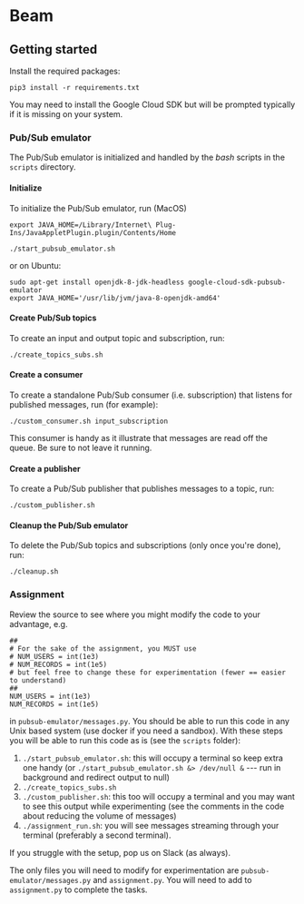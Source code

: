 # Beam


## Getting started

Install the required packages:
```
pip3 install -r requirements.txt
```
You may need to install the Google Cloud SDK but will be prompted typically if it is missing on your system.

### Pub/Sub emulator
The Pub/Sub emulator is initialized and handled by the _bash_ scripts in the `scripts` directory.

#### Initialize
To initialize the Pub/Sub emulator, run (MacOS)
```
export JAVA_HOME=/Library/Internet\ Plug-Ins/JavaAppletPlugin.plugin/Contents/Home

./start_pubsub_emulator.sh
```

or on Ubuntu:
```
sudo apt-get install openjdk-8-jdk-headless google-cloud-sdk-pubsub-emulator
export JAVA_HOME='/usr/lib/jvm/java-8-openjdk-amd64'
```

#### Create Pub/Sub topics
To create an input and output topic and subscription, run:

```
./create_topics_subs.sh
```

#### Create a consumer

To create a standalone Pub/Sub consumer (i.e. subscription) that listens for published messages, run (for example):
```
./custom_consumer.sh input_subscription
```
This consumer is handy as it illustrate that messages are read off the queue. Be sure to not leave it running.

#### Create a publisher
To create a Pub/Sub publisher that publishes messages to a topic, run:

```
./custom_publisher.sh
```

#### Cleanup the Pub/Sub emulator
To delete the Pub/Sub topics and subscriptions (only once you're done), run:

 ```
./cleanup.sh
```


### Assignment

Review the source to see where you might modify the code to your advantage, e.g. 

```
##
# For the sake of the assignment, you MUST use
# NUM_USERS = int(1e3)
# NUM_RECORDS = int(1e5)
# but feel free to change these for experimentation (fewer == easier to understand)
##
NUM_USERS = int(1e3)
NUM_RECORDS = int(1e5)
```

in `pubsub-emulator/messages.py`. You should be able to run this code in any Unix based system
(use docker if you need a sandbox). With these steps you will be able to run this code as is (see the `scripts` folder):

1. `./start_pubsub_emulator.sh`: this will occupy a terminal so keep extra one handy (or `./start_pubsub_emulator.sh &> /dev/null &` --- run in background and redirect output to null)
2. `./create_topics_subs.sh` 
3. `./custom_publisher.sh`: this too will occupy a terminal and you may want to see this output while experimenting (see the comments in the code about reducing the volume of messages)
4. `./assignment_run.sh`: you will see messages streaming through your terminal (preferably a second terminal).

If you struggle with the setup, pop us on Slack (as always).

The only files you will need to modify for experimentation are `pubsub-emulator/messages.py` and `assignment.py`. You will need to add to `assignment.py` to complete the tasks. 
